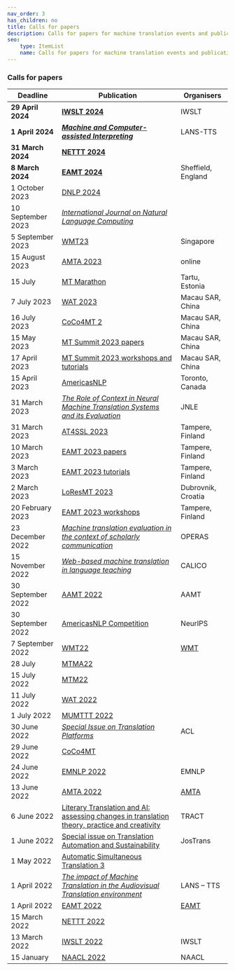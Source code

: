 ```yaml
---
nav_order: 3
has_children: no
title: Calls for papers
description: Calls for papers for machine translation events and publications
seo:
    type: ItemList
    name: Calls for papers for machine translation events and publications
---
```


### Calls for papers

| Deadline | Publication | Organisers |
| --- | --- | --- |
| **29 April 2024** | [**IWSLT 2024**](/iwslt2024) | IWSLT |
| **1 April 2024** | [***Machine and Computer-assisted Interpreting***](https://lans-tts.uantwerpen.be/index.php/LANS-TTS/announcement/view/24) | LANS-TTS |
| **31 March 2024** | [**NETTT 2024**](/nettt2024) |  |
| **8 March 2024** | [**EAMT 2024**](/eamt2024) | Sheffield, England |
| 1 October 2023 | [DNLP 2024](https://aisca2024.org/dnlp/index) |  |
| 10 September 2023 | [*International Journal on Natural Language Computing*](https://airccse.org/journal/ijnlc/) | |
| 5 September 2023 | [WMT23](/wmt23) | Singapore |
| 15 August 2023 | [AMTA 2023](/amta2023) | online |
| 15 July | [MT Marathon](/mtm2023) | Tartu, Estonia |
| 7 July 2023 | [WAT 2023](/wat2023) | Macau SAR, China |
| 16 July 2023 | [CoCo4MT 2](/coco4mt-2) | Macau SAR, China |
| 15 May 2023 | [MT Summit 2023 papers](/mtsummit2023) | Macau SAR, China |
| 17 April 2023 | [MT Summit 2023 workshops and tutorials](/mtsummit2023) | Macau SAR, China |
| 15 April 2023 | [AmericasNLP](/americasnlp2023) | Toronto, Canada |
| 31 March 2023 | [*The Role of Context in Neural Machine Translation Systems and its Evaluation*](https://sites.google.com/dcu.ie/nlecontextnmt/home) | JNLE |
| 31 March 2023 | [AT4SSL 2023](/at4ssl2023) | Tampere, Finland |
| 10 March 2023 | [EAMT 2023 papers](/eamt2023) | Tampere, Finland |
| 3 March 2023 | [EAMT 2023 tutorials](/eamt2023) | Tampere, Finland |
| 2 March 2023 | [LoResMT 2023](/loresmt2023) | Dubrovnik, Croatia |
| 20 February 2023 | [EAMT 2023 workshops](/eamt2023) | Tampere, Finland |
| 23 December 2022 | [*Machine translation evaluation in the context of scholarly communication*](https://www.operas-eu.org/machine-translation-evaluation-in-the-context-of-scholarly-communication-open-call/) | OPERAS |
| 15 November 2022 | [*Web-based machine translation in language teaching*](https://calico.org/calico-journal-special-issue-machine-translation-call-for-papers/) | CALICO |
| 30 September 2022 | [AAMT 2022](https://www.aamt.info/event/aamttokyo2022/aamttokyo2022-kobo/) | AAMT |
| 30 September 2022 | [AmericasNLP Competition](http://turing.iimas.unam.mx/americasnlp/st.html) | NeurIPS |
| 7 September 2022 | [WMT22](/wmt22) | [WMT](/wmt22) |
| 28 July | [MTMA22](/mtma2022) | |
| 15 July 2022 | [MTM22](/mtm2022) | |
| 11 July 2022 | [WAT 2022](/wat2022) | |
| 1 July 2022 | [MUMTTT 2022](/mumttt2022) | |
| 30 June 2022 | [*Special Issue on Translation Platforms*](https://www.aclweb.org/portal/content/special-issue-translation-platforms) | ACL |
| 29 June 2022 | [CoCo4MT](https://sites.google.com/view/coco4mt) | |
| 24 June 2022 | [EMNLP 2022](https://2022.emnlp.org/calls/papers/Overview) | EMNLP |
| 13 June 2022 | [AMTA 2022](/amta2022) | [AMTA](/amta) |
| 6 June 2022 | [Literary Translation and AI: assessing changes in translation theory, practice and creativity](/lit-translation-and-ai) | TRACT |
| 1 June 2022 | [Special issue on Translation Automation and Sustainability](https://jostrans.org/2b.3%20Jostrans%20SI%2041.pdf) | JosTrans |
| 1 May 2022 | [Automatic Simultaneous Translation 3](https://autosimtrans.github.io/cfp) | |
| 1 April 2022 | [*The impact of Machine Translation in the Audiovisual Translation environment*](https://lans-tts.uantwerpen.be/index.php/LANS-TTS/announcement/view/21) | LANS – TTS |
| 1 April 2022 | [EAMT 2022](/eamt2022) | [EAMT](/eamt) |
| 15 March 2022 | [NETTT 2022](/nettt2022) | |
| 13 March 2022 | [IWSLT 2022](/iwslt2022) | IWSLT |
| 15 January | [NAACL 2022](https://2022.naacl.org/calls/papers/#paper-submission-details) | NAACL |
